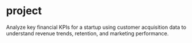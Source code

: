 # project
Analyze key financial KPIs for a startup using customer acquisition data to understand revenue trends, retention, and marketing performance.
